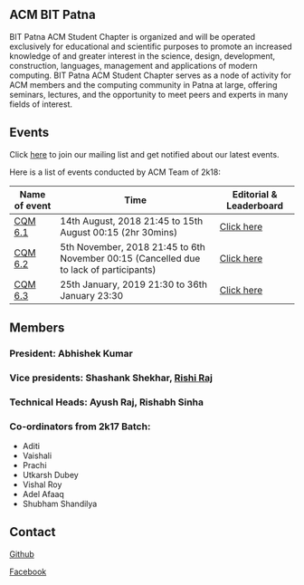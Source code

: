 ## ACM BIT Patna

BIT Patna ACM Student Chapter is organized and will be operated exclusively for educational and scientific purposes to promote an increased knowledge of and greater interest in the science, design, development, construction, languages, management and applications of modern computing. BIT Patna ACM Student Chapter serves as a node of activity for ACM members and the computing community in Patna at large, offering seminars, lectures, and the opportunity to meet peers and experts in many fields of interest.

## Events
Click [here](https://groups.google.com/forum/#!forum/acm-bit-patna) to join our mailing list and get notified about our latest events.

Here is a list of events conducted by ACM Team of 2k18:

|Name of event | Time | Editorial & Leaderboard|
| --- | --- | --- |
| [CQM 6.1](https://www.hackerrank.com/cqm-6-1) | 14th August, 2018 21:45 to 15th August 00:15 (2hr 30mins) | [Click here](/cqm-6.1) |
| [CQM 6.2](https://www.hackerrank.com/cqm-6-2) | 5th November, 2018 21:45 to 6th November 00:15 (Cancelled due to lack of participants) | [Click here](/cqm-6.2) |
| [CQM 6.3](https://www.hackerrank.com/cqm-6-3) | 25th January, 2019 21:30 to 36th January 23:30 | [Click here](/cqm-6.3) |

## Members

### President: Abhishek Kumar

### Vice presidents: Shashank Shekhar, [Rishi Raj](https://rishiraj.me)

### Technical Heads: Ayush Raj, Rishabh Sinha

### Co-ordinators from 2k17 Batch: 
* Aditi
* Vaishali
* Prachi
* Utkarsh Dubey
* Vishal Roy
* Adel Afaaq
* Shubham Shandilya


## Contact
[Github](http://github.com/acm-bit-patna)

[Facebook](https://www.facebook.com/acmbitpatna)
